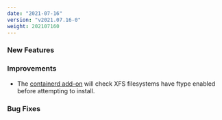 ```yaml
---
date: "2021-07-16"
version: "v2021.07.16-0"
weight: 202107160
---
```


### <span class="label label-green">New Features</span>

### <span class="label label-blue">Improvements</span>
- The [containerd add-on](/docs/add-ons/containerd) will check XFS filesystems have ftype enabled before attempting to install.

### <span class="label label-orange">Bug Fixes</span>
